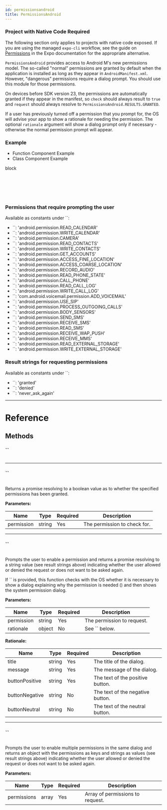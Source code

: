 ```yaml
---
id: permissionsandroid
title: PermissionsAndroid
---
```


<div className="banner-native-code-required">
  <h3>Project with Native Code Required</h3>
  <p>
    The following section only applies to projects with native code exposed. If you are using the managed <code>expo-cli</code> workflow, see the guide on <a href="https://docs.expo.io/versions/latest/sdk/permissions/">Permissions</a> in the Expo documentation for the appropriate alternative.
  </p>
</div>

`PermissionsAndroid` provides access to Android M's new permissions model. The so-called "normal" permissions are granted by default when the application is installed as long as they appear in `AndroidManifest.xml`. However, "dangerous" permissions require a dialog prompt. You should use this module for those permissions.

On devices before SDK version 23, the permissions are automatically granted if they appear in the manifest, so `check` should always result to `true` and `request` should always resolve to `PermissionsAndroid.RESULTS.GRANTED`.

If a user has previously turned off a permission that you prompt for, the OS will advise your app to show a rationale for needing the permission. The optional `rationale` argument will show a dialog prompt only if necessary - otherwise the normal permission prompt will appear.

### Example

<div className="toggler">
  <ul role="tablist" className="toggle-syntax">
    <li id="functional" className="button-functional" aria-selected="false" role="tab" tabIndex={0} aria-controls="functionaltab" onClick="displayTabs('syntax', 'functional')">
      Function Component Example
    </li>
    <li id="classical" className="button-classical" aria-selected="false" role="tab" tabIndex={0} aria-controls="classicaltab" onClick="displayTabs('syntax', 'classical')">
      Class Component Example
    </li>
  </ul>
</div>

block

```SnackPlayer name=PermissionsAndroid%20Example&supportedPlatforms=android



```

```SnackPlayer name=PermissionsAndroid%20Example&supportedPlatforms=android



```

### Permissions that require prompting the user

Available as constants under ``:

- ``: 'android.permission.READ_CALENDAR'
- ``: 'android.permission.WRITE_CALENDAR'
- ``: 'android.permission.CAMERA'
- ``: 'android.permission.READ_CONTACTS'
- ``: 'android.permission.WRITE_CONTACTS'
- ``: 'android.permission.GET_ACCOUNTS'
- ``: 'android.permission.ACCESS_FINE_LOCATION'
- ``: 'android.permission.ACCESS_COARSE_LOCATION'
- ``: 'android.permission.RECORD_AUDIO'
- ``: 'android.permission.READ_PHONE_STATE'
- ``: 'android.permission.CALL_PHONE'
- ``: 'android.permission.READ_CALL_LOG'
- ``: 'android.permission.WRITE_CALL_LOG'
- ``: 'com.android.voicemail.permission.ADD_VOICEMAIL'
- ``: 'android.permission.USE_SIP'
- ``: 'android.permission.PROCESS_OUTGOING_CALLS'
- ``: 'android.permission.BODY_SENSORS'
- ``: 'android.permission.SEND_SMS'
- ``: 'android.permission.RECEIVE_SMS'
- ``: 'android.permission.READ_SMS'
- ``: 'android.permission.RECEIVE_WAP_PUSH'
- ``: 'android.permission.RECEIVE_MMS'
- ``: 'android.permission.READ_EXTERNAL_STORAGE'
- ``: 'android.permission.WRITE_EXTERNAL_STORAGE'

### Result strings for requesting permissions

Available as constants under ``:

- ``: 'granted'
- ``: 'denied'
- ``: 'never_ask_again'

---

# Reference

## Methods

### ``

```jsx
```

---

### ``

```jsx
```

Returns a promise resolving to a boolean value as to whether the specified permissions has been granted.

**Parameters:**

| Name       | Type   | Required | Description                  |
| ---------- | ------ | -------- | ---------------------------- |
| permission | string | Yes      | The permission to check for. |

---

### ``

```jsx
```

Prompts the user to enable a permission and returns a promise resolving to a string value (see result strings above) indicating whether the user allowed or denied the request or does not want to be asked again.

If `` is provided, this function checks with the OS whether it is necessary to show a dialog explaining why the permission is needed () and then shows the system permission dialog.

**Parameters:**

| Name       | Type   | Required | Description                |
| ---------- | ------ | -------- | -------------------------- |
| permission | string | Yes      | The permission to request. |
| rationale  | object | No       | See `` below.              |

**Rationale:**

| Name           | Type   | Required | Description                      |
| -------------- | ------ | -------- | -------------------------------- |
| title          | string | Yes      | The title of the dialog.         |
| message        | string | Yes      | The message of the dialog.       |
| buttonPositive | string | Yes      | The text of the positive button. |
| buttonNegative | string | No       | The text of the negative button. |
| buttonNeutral  | string | No       | The text of the neutral button.  |

---

### ``

```jsx
```

Prompts the user to enable multiple permissions in the same dialog and returns an object with the permissions as keys and strings as values (see result strings above) indicating whether the user allowed or denied the request or does not want to be asked again.

**Parameters:**

| Name        | Type  | Required | Description                      |
| ----------- | ----- | -------- | -------------------------------- |
| permissions | array | Yes      | Array of permissions to request. |
